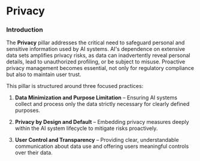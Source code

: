 # Privacy

### Introduction  

The **Privacy** pillar addresses the critical need to safeguard personal and sensitive information used by AI systems. AI's dependence on extensive data sets amplifies privacy risks, as data can inadvertently reveal personal details, lead to unauthorized profiling, or be subject to misuse. Proactive privacy management becomes essential, not only for regulatory compliance but also to maintain user trust.

This pillar is structured around three focused practices:

1. **Data Minimization and Purpose Limitation** – Ensuring AI systems collect and process only the data strictly necessary for clearly defined purposes.

2. **Privacy by Design and Default** – Embedding privacy measures deeply within the AI system lifecycle to mitigate risks proactively.

3. **User Control and Transparency** – Providing clear, understandable communication about data use and offering users meaningful controls over their data.

